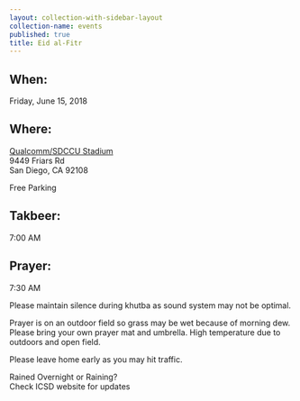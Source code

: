```yaml
---
layout: collection-with-sidebar-layout
collection-name: events
published: true
title: Eid al-Fitr
---
```

## When: 	
Friday, June 15, 2018

## Where:	
[Qualcomm/SDCCU Stadium](https://drive.google.com/open?id=1k82sBxMLp0qASN_b9auJ-QQcwSycxFoF)  
9449 Friars Rd  
San Diego, CA 92108

Free Parking

## Takbeer: 
7:00 AM

## Prayer:
7:30 AM

Please maintain silence during khutba as sound system may not be optimal.

Prayer is on an outdoor field so grass may be wet because of morning dew. Please bring your own prayer mat and umbrella. High temperature due to outdoors and open field.

Please leave home early as you may hit traffic.

Rained Overnight or Raining?  
Check ICSD website for updates


